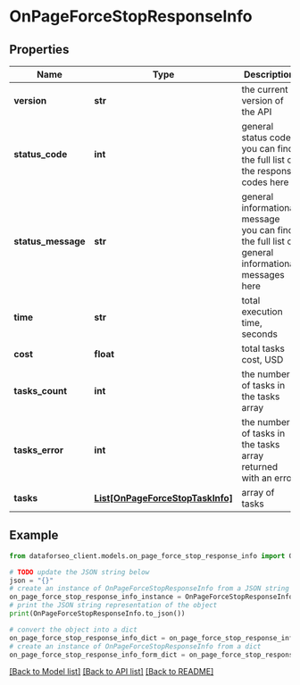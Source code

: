 # OnPageForceStopResponseInfo


## Properties

Name | Type | Description | Notes
------------ | ------------- | ------------- | -------------
**version** | **str** | the current version of the API | [optional] 
**status_code** | **int** | general status code you can find the full list of the response codes here | [optional] 
**status_message** | **str** | general informational message you can find the full list of general informational messages here | [optional] 
**time** | **str** | total execution time, seconds | [optional] 
**cost** | **float** | total tasks cost, USD | [optional] 
**tasks_count** | **int** | the number of tasks in the tasks array | [optional] 
**tasks_error** | **int** | the number of tasks in the tasks array returned with an error | [optional] 
**tasks** | [**List[OnPageForceStopTaskInfo]**](OnPageForceStopTaskInfo.md) | array of tasks | [optional] 

## Example

```python
from dataforseo_client.models.on_page_force_stop_response_info import OnPageForceStopResponseInfo

# TODO update the JSON string below
json = "{}"
# create an instance of OnPageForceStopResponseInfo from a JSON string
on_page_force_stop_response_info_instance = OnPageForceStopResponseInfo.from_json(json)
# print the JSON string representation of the object
print(OnPageForceStopResponseInfo.to_json())

# convert the object into a dict
on_page_force_stop_response_info_dict = on_page_force_stop_response_info_instance.to_dict()
# create an instance of OnPageForceStopResponseInfo from a dict
on_page_force_stop_response_info_form_dict = on_page_force_stop_response_info.from_dict(on_page_force_stop_response_info_dict)
```
[[Back to Model list]](../README.md#documentation-for-models) [[Back to API list]](../README.md#documentation-for-api-endpoints) [[Back to README]](../README.md)


